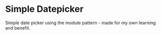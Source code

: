 Simple Datepicker
=================

Simple date picker using the module pattern - made for my own learning and benefit.
